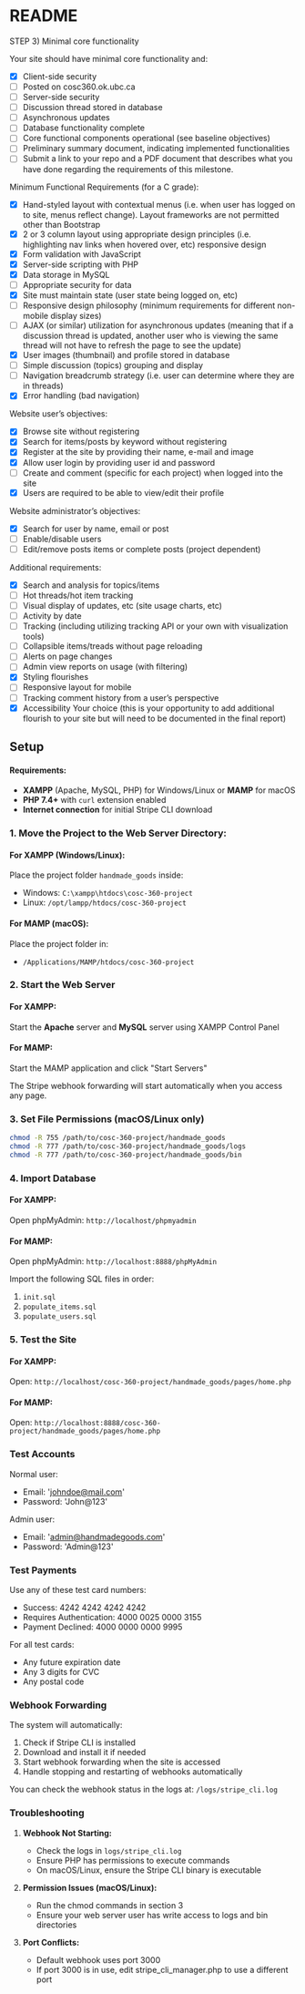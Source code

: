 # README

STEP 3) Minimal core functionality

Your site should have minimal core functionality and:

- [x] Client-side security
- [ ] Posted on cosc360.ok.ubc.ca
- [ ] Server-side security
- [ ] Discussion thread stored in database
- [ ] Asynchronous updates
- [ ] Database functionality complete
- [ ] Core functional components operational (see baseline objectives)
- [ ] Preliminary summary document, indicating implemented functionalities
- [ ] Submit a link to your repo and a PDF document that describes what you have done regarding the requirements of this milestone.

Minimum Functional Requirements (for a C grade):

- [X] Hand-styled layout with contextual menus (i.e. when user has logged on to site, menus reflect change). Layout frameworks are not permitted other than Bootstrap
- [X] 2 or 3 column layout using appropriate design principles (i.e. highlighting nav links when hovered over, etc) responsive design
- [x] Form validation with JavaScript
- [x] Server-side scripting with PHP
- [X] Data storage in MySQL
- [ ] Appropriate security for data
- [X] Site must maintain state (user state being logged on, etc)
- [ ] Responsive design philosophy (minimum requirements for different non-mobile display sizes)
- [ ] AJAX (or similar) utilization for asynchronous updates (meaning that if a discussion thread is updated, another user who is viewing the same thread will not have to refresh the page to see the update)
- [x] User images (thumbnail) and profile stored in database
- [ ] Simple discussion (topics) grouping and display
- [ ] Navigation breadcrumb strategy (i.e. user can determine where they are in threads)
- [x] Error handling (bad navigation)

Website user’s objectives:

- [X] Browse site without registering
- [X] Search for items/posts by keyword without registering
- [X] Register at the site by providing their name, e-mail and image
- [X] Allow user login by providing user id and password
- [ ] Create and comment (specific for each project) when logged into the site
- [x] Users are required to be able to view/edit their profile

Website administrator’s objectives:

- [x] Search for user by name, email or post
- [ ] Enable/disable users
- [ ] Edit/remove posts items or complete posts (project dependent)

Additional requirements:

- [x] Search and analysis for topics/items
- [ ] Hot threads/hot item tracking
- [ ] Visual display of updates, etc (site usage charts, etc)
- [ ] Activity by date
- [ ] Tracking (including utilizing tracking API or your own with visualization tools)
- [ ] Collapsible items/treads without page reloading
- [ ] Alerts on page changes
- [ ] Admin view reports on usage (with filtering)
- [x] Styling flourishes
- [ ] Responsive layout for mobile
- [ ] Tracking comment history from a user’s perspective
- [x] Accessibility
  Your choice (this is your opportunity to add additional flourish to your site but will need to be documented in the final report)

## Setup

#### Requirements:

- **XAMPP** (Apache, MySQL, PHP) for Windows/Linux or **MAMP** for macOS
- **PHP 7.4+** with `curl` extension enabled
- **Internet connection** for initial Stripe CLI download

### 1. Move the Project to the Web Server Directory:

#### For XAMPP (Windows/Linux):
Place the project folder `handmade_goods` inside:
- Windows: `C:\xampp\htdocs\cosc-360-project`
- Linux: `/opt/lampp/htdocs/cosc-360-project`

#### For MAMP (macOS):
Place the project folder in:
- `/Applications/MAMP/htdocs/cosc-360-project`

### 2. Start the Web Server

#### For XAMPP:
Start the **Apache** server and **MySQL** server using XAMPP Control Panel

#### For MAMP:
Start the MAMP application and click "Start Servers"

The Stripe webhook forwarding will start automatically when you access any page.

### 3. Set File Permissions (macOS/Linux only)

```bash
chmod -R 755 /path/to/cosc-360-project/handmade_goods
chmod -R 777 /path/to/cosc-360-project/handmade_goods/logs
chmod -R 777 /path/to/cosc-360-project/handmade_goods/bin
```

### 4. Import Database

#### For XAMPP:
Open phpMyAdmin: `http://localhost/phpmyadmin`

#### For MAMP:
Open phpMyAdmin: `http://localhost:8888/phpMyAdmin`

Import the following SQL files in order:
1. `init.sql`
2. `populate_items.sql`
3. `populate_users.sql`

### 5. Test the Site

#### For XAMPP:
Open: `http://localhost/cosc-360-project/handmade_goods/pages/home.php`

#### For MAMP:
Open: `http://localhost:8888/cosc-360-project/handmade_goods/pages/home.php`

### Test Accounts

Normal user:
- Email: 'johndoe@mail.com'
- Password: 'John@123'

Admin user:
- Email: 'admin@handmadegoods.com'
- Password: 'Admin@123'

### Test Payments

Use any of these test card numbers:
- Success: 4242 4242 4242 4242
- Requires Authentication: 4000 0025 0000 3155
- Payment Declined: 4000 0000 0000 9995

For all test cards:
- Any future expiration date
- Any 3 digits for CVC
- Any postal code

### Webhook Forwarding

The system will automatically:
1. Check if Stripe CLI is installed
2. Download and install it if needed
3. Start webhook forwarding when the site is accessed
4. Handle stopping and restarting of webhooks automatically

You can check the webhook status in the logs at:
`/logs/stripe_cli.log`

### Troubleshooting

1. **Webhook Not Starting:**
   - Check the logs in `logs/stripe_cli.log`
   - Ensure PHP has permissions to execute commands
   - On macOS/Linux, ensure the Stripe CLI binary is executable

2. **Permission Issues (macOS/Linux):**
   - Run the chmod commands in section 3
   - Ensure your web server user has write access to logs and bin directories

3. **Port Conflicts:**
   - Default webhook uses port 3000
   - If port 3000 is in use, edit stripe_cli_manager.php to use a different port
